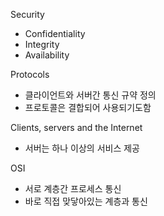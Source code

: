 Security
* Confidentiality
* Integrity
* Availability

Protocols
* 클라이언트와 서버간 통신 규약 정의
* 프로토콜은 결합되어 사용되기도함

Clients, servers and the Internet
* 서버는 하나 이상의 서비스 제공

OSI
* 서로 계층간 프로세스 통신
* 바로 직접 맞닿아있는 계층과 통신

